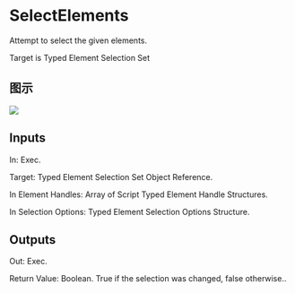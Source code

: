 # SelectElements

Attempt to select the given elements.

Target is Typed Element Selection Set

## 图示

![]($-20221218-21171296.png)

## Inputs

In: Exec.

Target: Typed Element Selection Set Object Reference.

In Element Handles: Array of Script Typed Element Handle Structures.

In Selection Options: Typed Element Selection Options Structure.  

## Outputs

Out: Exec.

Return Value: Boolean. True if the selection was changed, false otherwise..

